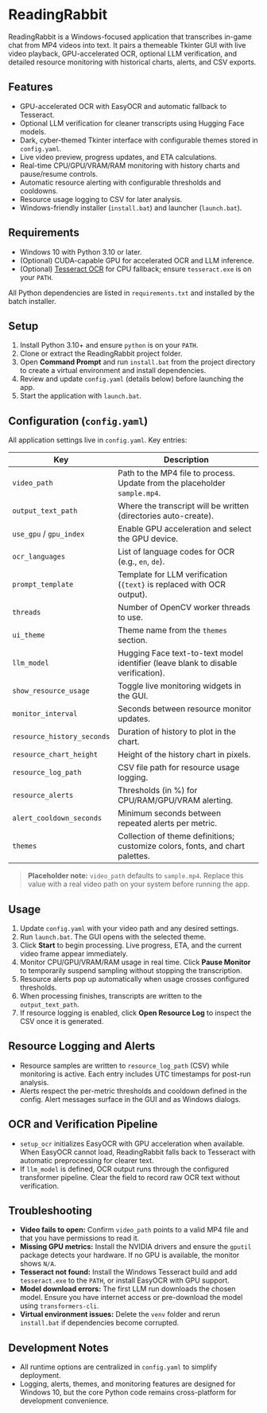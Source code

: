 # ReadingRabbit

ReadingRabbit is a Windows-focused application that transcribes in-game chat
from MP4 videos into text. It pairs a themeable Tkinter GUI with live video
playback, GPU-accelerated OCR, optional LLM verification, and detailed resource
monitoring with historical charts, alerts, and CSV exports.

## Features
- GPU-accelerated OCR with EasyOCR and automatic fallback to Tesseract.
- Optional LLM verification for cleaner transcripts using Hugging Face models.
- Dark, cyber-themed Tkinter interface with configurable themes stored in
  `config.yaml`.
- Live video preview, progress updates, and ETA calculations.
- Real-time CPU/GPU/VRAM/RAM monitoring with history charts and pause/resume
  controls.
- Automatic resource alerting with configurable thresholds and cooldowns.
- Resource usage logging to CSV for later analysis.
- Windows-friendly installer (`install.bat`) and launcher (`launch.bat`).

## Requirements
- Windows 10 with Python 3.10 or later.
- (Optional) CUDA-capable GPU for accelerated OCR and LLM inference.
- (Optional) [Tesseract OCR](https://github.com/UB-Mannheim/tesseract/wiki) for
  CPU fallback; ensure `tesseract.exe` is on your `PATH`.

All Python dependencies are listed in `requirements.txt` and installed by the
batch installer.

## Setup
1. Install Python 3.10+ and ensure `python` is on your `PATH`.
2. Clone or extract the ReadingRabbit project folder.
3. Open **Command Prompt** and run `install.bat` from the project directory to
   create a virtual environment and install dependencies.
4. Review and update `config.yaml` (details below) before launching the app.
5. Start the application with `launch.bat`.

## Configuration (`config.yaml`)
All application settings live in `config.yaml`. Key entries:

| Key | Description |
| --- | --- |
| `video_path` | Path to the MP4 file to process. Update from the placeholder `sample.mp4`. |
| `output_text_path` | Where the transcript will be written (directories auto-create). |
| `use_gpu` / `gpu_index` | Enable GPU acceleration and select the GPU device. |
| `ocr_languages` | List of language codes for OCR (e.g., `en`, `de`). |
| `prompt_template` | Template for LLM verification (`{text}` is replaced with OCR output). |
| `threads` | Number of OpenCV worker threads to use. |
| `ui_theme` | Theme name from the `themes` section. |
| `llm_model` | Hugging Face text-to-text model identifier (leave blank to disable verification). |
| `show_resource_usage` | Toggle live monitoring widgets in the GUI. |
| `monitor_interval` | Seconds between resource monitor updates. |
| `resource_history_seconds` | Duration of history to plot in the chart. |
| `resource_chart_height` | Height of the history chart in pixels. |
| `resource_log_path` | CSV file path for resource usage logging. |
| `resource_alerts` | Thresholds (in %) for CPU/RAM/GPU/VRAM alerting. |
| `alert_cooldown_seconds` | Minimum seconds between repeated alerts per metric. |
| `themes` | Collection of theme definitions; customize colors, fonts, and chart palettes. |

> **Placeholder note:** `video_path` defaults to `sample.mp4`. Replace this value
> with a real video path on your system before running the app.

## Usage
1. Update `config.yaml` with your video path and any desired settings.
2. Run `launch.bat`. The GUI opens with the selected theme.
3. Click **Start** to begin processing. Live progress, ETA, and the current video
   frame appear immediately.
4. Monitor CPU/GPU/VRAM/RAM usage in real time. Click **Pause Monitor** to
   temporarily suspend sampling without stopping the transcription.
5. Resource alerts pop up automatically when usage crosses configured thresholds.
6. When processing finishes, transcripts are written to the `output_text_path`.
7. If resource logging is enabled, click **Open Resource Log** to inspect the CSV
   once it is generated.

## Resource Logging and Alerts
- Resource samples are written to `resource_log_path` (CSV) while monitoring is
  active. Each entry includes UTC timestamps for post-run analysis.
- Alerts respect the per-metric thresholds and cooldown defined in the config.
  Alert messages surface in the GUI and as Windows dialogs.

## OCR and Verification Pipeline
- `setup_ocr` initializes EasyOCR with GPU acceleration when available. When
  EasyOCR cannot load, ReadingRabbit falls back to Tesseract with automatic
  preprocessing for clearer text.
- If `llm_model` is defined, OCR output runs through the configured transformer
  pipeline. Clear the field to record raw OCR text without verification.

## Troubleshooting
- **Video fails to open:** Confirm `video_path` points to a valid MP4 file and
  that you have permissions to read it.
- **Missing GPU metrics:** Install the NVIDIA drivers and ensure the `gputil`
  package detects your hardware. If no GPU is available, the monitor shows `N/A`.
- **Tesseract not found:** Install the Windows Tesseract build and add
  `tesseract.exe` to the `PATH`, or install EasyOCR with GPU support.
- **Model download errors:** The first LLM run downloads the chosen model. Ensure
  you have internet access or pre-download the model using `transformers-cli`.
- **Virtual environment issues:** Delete the `venv` folder and rerun
  `install.bat` if dependencies become corrupted.

## Development Notes
- All runtime options are centralized in `config.yaml` to simplify deployment.
- Logging, alerts, themes, and monitoring features are designed for Windows 10,
  but the core Python code remains cross-platform for development convenience.


